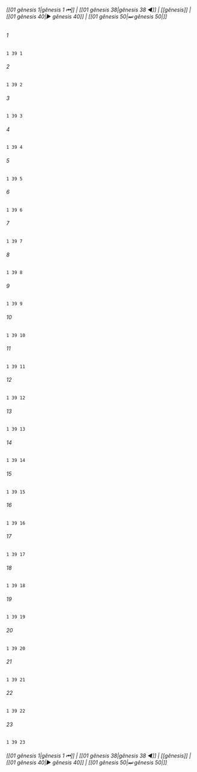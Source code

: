 
###### [[01 gênesis 1|gênesis 1 ⏮]] | [[01 gênesis 38|gênesis 38 ◀]] | [[gênesis]] | [[01 gênesis 40|▶ gênesis 40]] | [[01 gênesis 50|⏭ gênesis 50|]]

###### 1
``` verse
1 39 1 
```
###### 2
``` verse
1 39 2 
```
###### 3
``` verse
1 39 3 
```
###### 4
``` verse
1 39 4 
```
###### 5
``` verse
1 39 5 
```
###### 6
``` verse
1 39 6 
```
###### 7
``` verse
1 39 7 
```
###### 8
``` verse
1 39 8 
```
###### 9
``` verse
1 39 9 
```
###### 10
``` verse
1 39 10 
```
###### 11
``` verse
1 39 11 
```
###### 12
``` verse
1 39 12 
```
###### 13
``` verse
1 39 13 
```
###### 14
``` verse
1 39 14 
```
###### 15
``` verse
1 39 15 
```
###### 16
``` verse
1 39 16 
```
###### 17
``` verse
1 39 17 
```
###### 18
``` verse
1 39 18 
```
###### 19
``` verse
1 39 19 
```
###### 20
``` verse
1 39 20 
```
###### 21
``` verse
1 39 21 
```
###### 22
``` verse
1 39 22 
```
###### 23
``` verse
1 39 23 
```

###### [[01 gênesis 1|gênesis 1 ⏮]] | [[01 gênesis 38|gênesis 38 ◀]] | [[gênesis]] | [[01 gênesis 40|▶ gênesis 40]] | [[01 gênesis 50|⏭ gênesis 50|]]

